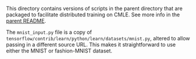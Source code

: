 
This directory contains versions of scripts in the parent directory that are packaged to facilitate distributed training on CMLE. See more info in the [parent README](../README.md).

The `mnist_input.py` file is a copy of `tensorflow/contrib/learn/python/learn/datasets/mnist.py`, altered to allow passing in a different source URL.  This makes it straightforward to use either the MNIST or fashion-MNIST dataset.
